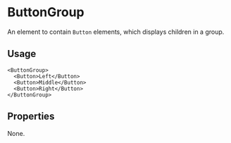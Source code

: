 # ButtonGroup

An element to contain `Button` elements, which displays children in a group.

## Usage

```
<ButtonGroup>
  <Button>Left</Button>
  <Button>Middle</Button>
  <Button>Right</Button>
</ButtonGroup>
```

## Properties

None.
